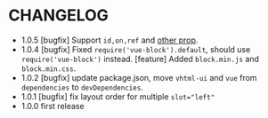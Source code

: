 # CHANGELOG

- 1.0.5 [bugfix] Support `id,on,ref` and [other prop](https://github.com/vuejs/babel-plugin-transform-vue-jsx#difference-from-react-jsx).
- 1.0.4 [bugfix] Fixed `require('vue-block').default`, should use `require('vue-block')` instead.
        [feature] Added `block.min.js` and `block.min.css`.
- 1.0.2 [bugfix] update package.json, move `vhtml-ui` and `vue` from `dependencies` to `devDependencies`.
- 1.0.1 [bugfix] fix layout order for multiple `slot="left"`
- 1.0.0 first release
